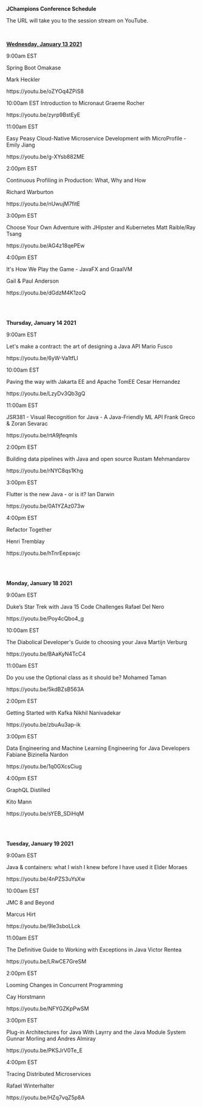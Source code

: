 
</HEAD>

<BODY>
<DIV id="page_1">
<DIV id="p1dimg1">


<DIV id="id1_1">
<b><P class="p0 ft0">JChampions Conference Schedule</P></b>
<P class="p1 ft1">The URL will take you to the session stream on YouTube.</P>
<br>
<b><P class="p2 ft1"><u>Wednesday, January 13 2021</u></P></b>
<P class="p3 ft2">9:00am EST</P>
<P class="p4 ft2">Spring Boot Omakase</P>
<P class="p5 ft2">Mark Heckler</P>
<P class="p6 ft3">https://youtu.be/oZYOq4ZPiS8</P>
<P class="p7 ft4">10:00am EST Introduction to Micronaut Graeme Rocher</P>
<P class="p8 ft3">https://youtu.be/zyrp9BstEyE</P>
<P class="p5 ft2">11:00am EST</P>
<P class="p9 ft5">Easy Peasy <NOBR>Cloud-Native</NOBR> Microservice Development with MicroProfile - Emily Jiang</P>
<P class="p10 ft3"><NOBR>https://youtu.be/g-XYsb882ME</NOBR></P>
<P class="p5 ft2">2:00pm EST</P>
<P class="p5 ft2">Continuous Profiling in Production: What, Why and How</P>
<P class="p5 ft2">Richard Warburton</P>
<P class="p11 ft3">https://youtu.be/nUwujM7fitE</P>
<P class="p5 ft2">3:00pm EST</P>
<P class="p12 ft6">Choose Your Own Adventure with JHipster and Kubernetes Matt Raible/Ray Tsang</P>
<P class="p11 ft3">https://youtu.be/AG4z18qePEw</P>
<P class="p5 ft2">4:00pm EST</P>
<P class="p5 ft2">It's How We Play the Game - JavaFX and GraalVM</P>
<P class="p5 ft2">Gail & Paul Anderson</P>
<P class="p11 ft3">https://youtu.be/dGdzM4K1zoQ</P>
<br>
<br>
<b><P class="p15 ft1">Thursday, January 14 2021</P></b>
<P class="p16 ft2">9:00am EST</P>
<P class="p17 ft5">Let's make a contract: the art of designing a Java API Mario Fusco</P>
<P class="p18 ft3"><NOBR>https://youtu.be/6yW-Va1tfLI</NOBR></P>
<P class="p19 ft2">10:00am EST</P>
<P class="p20 ft5">Paving the way with Jakarta EE and Apache TomEE Cesar Hernandez</P>
<P class="p18 ft3">https://youtu.be/LzyDv3Qb3gQ</P>
<P class="p19 ft2">11:00am EST</P>
<P class="p21 ft6">JSR381 - Visual Recognition for Java - A <NOBR>Java-Friendly</NOBR> ML API Frank Greco & Zoran Sevarac</P>
<P class="p22 ft3">https://youtu.be/rtA9jfeqmIs</P>
<P class="p19 ft2">2:00pm EST</P>
<P class="p23 ft6">Building data pipelines with Java and open source Rustam Mehmandarov</P>
<P class="p22 ft3">https://youtu.be/rNYC8qs1Khg</P>
<P class="p19 ft2">3:00pm EST</P>
<P class="p24 ft6">Flutter is the new Java - or is it? Ian Darwin</P>
<P class="p22 ft3">https://youtu.be/0A1YZAz073w</P>
<P class="p19 ft2">4:00pm EST</P>
<P class="p19 ft2">Refactor Together</P>
<P class="p25 ft2">Henri Tremblay</P>
<P class="p26 ft3">https://youtu.be/hTnrEepswjc</P>
<br>
<br>
<b><P class="p15 ft1">Monday, January 18 2021</P></b>
<P class="p27 ft2">9:00am EST</P>
<P class="p28 ft5">Duke’s Star Trek with Java 15 Code Challenges Rafael Del Nero</P>
<P class="p18 ft3">https://youtu.be/Poy4cQbo4_g</P>
<P class="p29 ft2">10:00am EST</P>
<P class="p30 ft5">The Diabolical Developer's Guide to choosing your Java Martijn Verburg</P>
<P class="p18 ft3">https://youtu.be/BAaKyN4TcC4</P>
<P class="p19 ft2">11:00am EST</P>
<P class="p31 ft5">Do you use the Optional class as it should be? Mohamed Taman</P>
<P class="p18 ft3">https://youtu.be/5kdBZsB563A</P>
<P class="p19 ft2">2:00pm EST</P>
<P class="p32 ft6">Getting Started with Kafka Nikhil Nanivadekar</P>
<P class="p22 ft3"><NOBR>https://youtu.be/zbuAu3ap-ik</NOBR></P>
<P class="p19 ft2">3:00pm EST</P>
<P class="p33 ft6">Data Engineering and Machine Learning Engineering for Java Developers Fabiane Bizinella Nardon</P>
<P class="p22 ft3">https://youtu.be/1q0GXcsCiug</P>
<P class="p19 ft2">4:00pm EST</P>
<P class="p19 ft2">GraphQL Distilled</P>
<P class="p25 ft2">Kito Mann</P>
<P class="p26 ft3">https://youtu.be/sYEB_SDiHqM</P>
<br>
<br>
<b><P class="p15 ft1">Tuesday, January 19 2021</P></b>
<P class="p16 ft2">9:00am EST</P>
<P class="p34 ft5">Java & containers: what I wish I knew before I have used it Elder Moraes</P>
<P class="p18 ft3">https://youtu.be/4nPZS3uYsXw</P>
<P class="p19 ft2">10:00am EST</P>
<P class="p19 ft2">JMC 8 and Beyond</P>
<P class="p19 ft2">Marcus Hirt</P>
<P class="p22 ft3">https://youtu.be/9le3sboLLck</P>
<P class="p19 ft2">11:00am EST</P>
<P class="p35 ft6">The Definitive Guide to Working with Exceptions in Java Victor Rentea</P>
<P class="p22 ft3">https://youtu.be/LRwCE7GreSM</P>
<P class="p19 ft2">2:00pm EST</P>
<P class="p19 ft2">Looming Changes in Concurrent Programming</P>
<P class="p19 ft2">Cay Horstmann</P>
<P class="p22 ft3">https://youtu.be/NFYGZKpPwSM</P>
<P class="p19 ft2">3:00pm EST</P>
<P class="p36 ft6"><NOBR>Plug-in</NOBR> Architectures for Java With Layrry and the Java Module System Gunnar Morling and Andres Almiray</P>
<P class="p22 ft3">https://youtu.be/PKSJrV0Te_E</P>
<P class="p19 ft2">4:00pm EST</P>
<P class="p19 ft2">Tracing Distributed Microservices</P>
<P class="p25 ft2">Rafael Winterhalter</P>
<P class="p26 ft3">https://youtu.be/HZq7vqZ5p8A</P>
</DIV>
<DIV id="id4_2">
</DIV>
</DIV>
</BODY>
</HTML>
